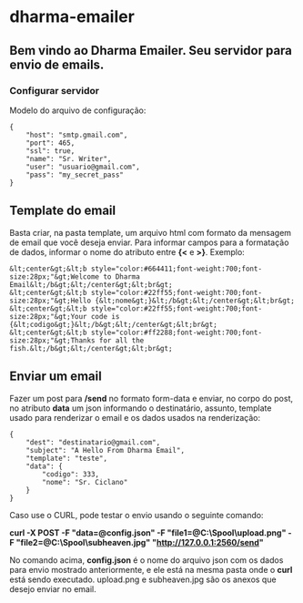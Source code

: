 # dharma-emailer

## Bem vindo ao Dharma Emailer. Seu servidor para envio de emails.

### Configurar servidor

Modelo do arquivo de configuração:


    {
        "host": "smtp.gmail.com",
        "port": 465,
        "ssl": true,
        "name": "Sr. Writer",
        "user": "usuario@gmail.com",
        "pass": "my_secret_pass"
    }

## Template do email

Basta criar, na pasta template, um arquivo html com formato da mensagem de email que você deseja enviar. Para informar campos
  para a formatação de dados, informar o nome do atributo entre **{<** e **>}**. Exemplo:

    &lt;center&gt;&lt;b style="color:#664411;font-weight:700;font-size:28px;"&gt;Welcome to Dharma Email&lt;/b&gt;&lt;/center&gt;&lt;br&gt;
    &lt;center&gt;&lt;b style="color:#22ff55;font-weight:700;font-size:28px;"&gt;Hello {&lt;nome&gt;}&lt;/b&gt;&lt;/center&gt;&lt;br&gt;
    &lt;center&gt;&lt;b style="color:#22ff55;font-weight:700;font-size:28px;"&gt;Your code is {&lt;codigo&gt;}&lt;/b&gt;&lt;/center&gt;&lt;br&gt;
    &lt;center&gt;&lt;b style="color:#ff2288;font-weight:700;font-size:28px;"&gt;Thanks for all the fish.&lt;/b&gt;&lt;/center&gt;&lt;br&gt;


## Enviar um email

Fazer um post para __/send__ no formato form-data e enviar, no corpo do post, no atributo __data__ um json informando o 
destinatário, assunto, template usado para renderizar o email e os dados usados na renderização:

    {
        "dest": "destinatario@gmail.com",
        "subject": "A Hello From Dharma Email",
        "template": "teste",
        "data": {
            "codigo": 333,
            "nome": "Sr. Ciclano"
        }
    }

Caso use o CURL, pode testar o envio usando o seguinte comando:

**curl -X POST -F "data=@config.json" -F "file1=@C:\Spool\upload.png" -F "file2=@C:\Spool\subheaven.jpg" "http://127.0.0.1:2560/send"**

No comando acima, __config.json__ é o nome do arquivo json com os dados para envio mostrado anteriormente, e ele está na mesma 
  pasta onde o __curl__ está sendo executado. upload.png e subheaven.jpg são os anexos que desejo enviar no email.
